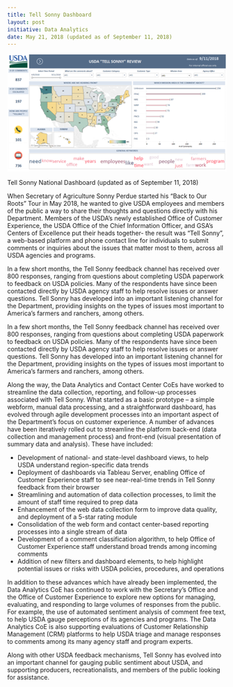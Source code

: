 ```yaml
---
title: Tell Sonny Dashboard
layout: post
initiative: Data Analytics
date: May 21, 2018 (updated as of September 11, 2018)
---
```


<img src="/images/data-analytics/tell-sonny.png" alt="Tell Sonny National Dashboard image" class="img-responsive">
<p class="caption">Tell Sonny National Dashboard (updated as of September 11, 2018)</p>

When Secretary of Agriculture Sonny Perdue started his “Back to Our Roots” Tour in May 2018, he wanted to give USDA employees and members of the public a way to share their thoughts and questions directly with his Department. Members of the USDA’s newly established Office of Customer Experience, the USDA Office of the Chief Information Officer, and GSA’s Centers of Excellence put their heads together- the result was “Tell Sonny”, a web-based platform and phone contact line for individuals to submit comments or inquiries about the issues that matter most to them, across all USDA agencies and programs.

In a few short months, the Tell Sonny feedback channel has received over 800 responses, ranging from questions about completing USDA paperwork to feedback on USDA policies. Many of the respondents have since been contacted directly by USDA agency staff to help resolve issues or answer questions. Tell Sonny has developed into an important listening channel for the Department, providing insights on the types of issues most important to America’s farmers and ranchers, among others.

In a few short months, the Tell Sonny feedback channel has received over 800 responses, ranging from questions about completing USDA paperwork to feedback on USDA policies. Many of the respondents have since been contacted directly by USDA agency staff to help resolve issues or answer questions. Tell Sonny has developed into an important listening channel for the Department, providing insights on the types of issues most important to America’s farmers and ranchers, among others.

Along the way, the Data Analytics and Contact Center CoEs have worked to streamline the data collection, reporting, and follow-up processes associated with Tell Sonny. What started as a basic prototype – a simple webform, manual data processing, and a straightforward dashboard, has evolved through agile development processes into an important aspect of the Department’s focus on customer experience. A number of advances have been iteratively rolled out to streamline the platform back-end (data collection and management process) and front-end (visual presentation of summary data and analysis). These have included:

- Development of national- and state-level dashboard views, to help USDA understand region-specific data trends
- Deployment of dashboards via Tableau Server, enabling Office of Customer Experience staff to see near-real-time trends in Tell Sonny feedback from their browser
- Streamlining and automation of data collection processes, to limit the amount of staff time required to prep data
- Enhancement of the web data collection form to improve data quality, and deployment of a 5-star rating module
- Consolidation of the web form and contact center-based reporting processes into a single stream of data
- Development of a comment classification algorithm, to help Office of Customer Experience staff understand broad trends among incoming comments
- Addition of new filters and dashboard elements, to help highlight potential issues or risks with USDA policies, procedures, and operations
    
In addition to these advances which have already been implemented, the Data Analytics CoE has continued to work with the Secretary’s Office and the Office of Customer Experience to explore new options for managing, evaluating, and responding to large volumes of responses from the public. For example, the use of automated sentiment analysis of comment free text, to help USDA gauge perceptions of its agencies and programs. The Data Analytics CoE is also supporting evaluations of Customer Relationship Management (CRM) platforms to help USDA triage and manage responses to comments among its many agency staff and program experts.

Along with other USDA feedback mechanisms, Tell Sonny has evolved into an important channel for gauging public sentiment about USDA, and supporting producers, recreationalists, and members of the public looking for assistance.